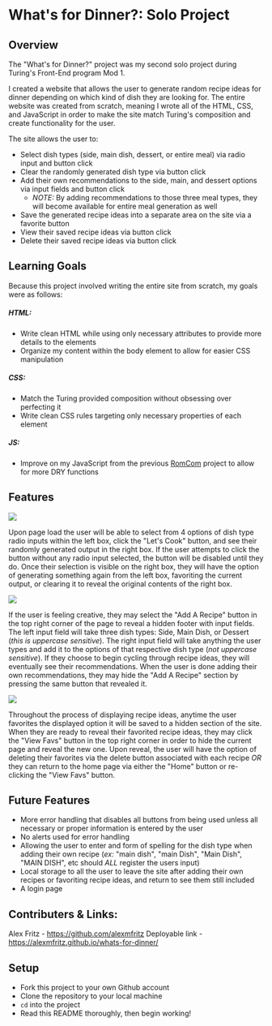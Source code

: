 # What's for Dinner?: Solo Project

## Overview

The "What's for Dinner?" project was my second solo project during Turing's Front-End program Mod 1.

I created a website that allows the user to generate random recipe ideas for dinner depending on which kind of dish they are looking for. The entire website was created from scratch, meaning I wrote all of the HTML, CSS, and JavaScript in order to make the site match Turing's composition and create functionality for the user.

The site allows the user to:
- Select dish types (side, main dish, dessert, or entire meal) via radio input and button click
- Clear the randomly generated dish type via button click
- Add their own recommendations to the side, main, and dessert options via input fields and button click
  - *NOTE:* By adding recommendations to those three meal types, they will become available for entire meal generation as well
- Save the generated recipe ideas into a separate area on the site via a favorite button
- View their saved recipe ideas via button click
- Delete their saved recipe ideas via button click

## Learning Goals

Because this project involved writing the entire site from scratch, my goals were as follows:

##### HTML:
- Write clean HTML while using only necessary attributes to provide more details to the elements
- Organize my content within the body element to allow for easier CSS manipulation

##### CSS:
- Match the Turing provided composition without obsessing over perfecting it
- Write clean CSS rules targeting only necessary properties of each element

##### JS:
- Improve on my JavaScript from the previous [RomCom](https://github.com/Daniel-OC/romcom) project to allow for more DRY functions

## Features

![](https://media.giphy.com/media/azWEAKCQoHyuMCmIIJ/giphy.gif)

Upon page load the user will be able to select from 4 options of dish type radio inputs within the left box, click the "Let's Cook" button, and see their randomly generated output in the right box. If the user attempts to click the button without any radio input selected, the button will be disabled until they do. Once their selection is visible on the right box, they will have the option of generating something again from the left box, favoriting the current output, or clearing it to reveal the original contents of the right box.

![](https://media.giphy.com/media/kTX8VvbThq2ZqDwtPD/giphy.gif)

If the user is feeling creative, they may select the "Add A Recipe" button in the top right corner of the page to reveal a hidden footer with input fields. The left input field will take three dish types: Side, Main Dish, or Dessert (*this is uppercase sensitive*). The right input field will take anything the user types and add it to the options of that respective dish type (*not uppercase sensitive*). If they choose to begin cycling through recipe ideas, they will eventually see their recommendations. When the user is done adding their own recommendations, they may hide the "Add A Recipe" section by pressing the same button that revealed it.

![](https://media.giphy.com/media/PqFnh9c6f5dJmhmvfo/giphy.gif)

Throughout the process of displaying recipe ideas, anytime the user favorites the displayed option it will be saved to a hidden section of the site. When they are ready to reveal their favorited recipe ideas, they may click the "View Favs" button in the top right corner in order to hide the current page and reveal the new one. Upon reveal, the user will have the option of deleting their favorites via the delete button associated with each recipe *OR* they can return to the home page via either the "Home" button or re-clicking the "View Favs" button.

## Future Features

- More error handling that disables all buttons from being used unless all necessary or proper information is entered by the user
- No alerts used for error handling
- Allowing the user to enter and form of spelling for the dish type when adding their own recipe (*ex:* "main dish", "main Dish", "Main Dish", "MAIN DISH", etc should *ALL* register the users input)
- Local storage to all the user to leave the site after adding their own recipes or favoriting recipe ideas, and return to see them still included
- A login page

## Contributers & Links:

Alex Fritz - https://github.com/alexmfritz
Deployable link - https://alexmfritz.github.io/whats-for-dinner/

## Setup

- Fork this project to your own Github account
- Clone the repository to your local machine
- `cd` into the project
- Read this README thoroughly, then begin working!
